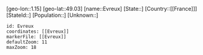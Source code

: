 ﻿---
location: [49.03,1.15]
mapzoom: [7,12] 
mapmarker: city 
type: City
tags:
- geo/City


SpocWebEntityId: 30102
isDeleted: false
confidential: public

---
[geo-lon::1.15]
[geo-lat::49.03]
[name::Evreux]
[State::]
[Country::[[France]]]
[StateId::]
[Population::]
[Unknown::]


```leaflet
id: Evreux
coordinates: [[Evreux]]
markerFile: [[Evreux]]
defaultZoom: 11 
maxZoom: 18
```
